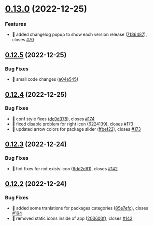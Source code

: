 # [0.13.0](https://github.com/oguzkaganeren/manjaro-starter/compare/v0.12.5...v0.13.0) (2022-12-25)


### Features

* 🎸 added changelog popup to show each version release ([7186487](https://github.com/oguzkaganeren/manjaro-starter/commit/7186487c2954a1ae58c710a1ed2d74da683406bb)), closes [#70](https://github.com/oguzkaganeren/manjaro-starter/issues/70)



## [0.12.5](https://github.com/oguzkaganeren/manjaro-starter/compare/v0.12.4...v0.12.5) (2022-12-25)


### Bug Fixes

* 🐛 small code changes ([a04e545](https://github.com/oguzkaganeren/manjaro-starter/commit/a04e545655f6830978aaa299b281979e2df0701e))



## [0.12.4](https://github.com/oguzkaganeren/manjaro-starter/compare/v0.12.3...v0.12.4) (2022-12-25)


### Bug Fixes

* 🐛 conf style fixes ([dc0d378](https://github.com/oguzkaganeren/manjaro-starter/commit/dc0d3783012a612c20851f467afd1d3b783d79c4)), closes [#174](https://github.com/oguzkaganeren/manjaro-starter/issues/174)
* 🐛 fixed disable problem for right icon ([6224139](https://github.com/oguzkaganeren/manjaro-starter/commit/6224139e22c7712e7c2134645da70be053a9f2e0)), closes [#173](https://github.com/oguzkaganeren/manjaro-starter/issues/173)
* 🐛 updated arrow colors for package slider ([ffbef22](https://github.com/oguzkaganeren/manjaro-starter/commit/ffbef2216bd7464af650c66425435de8935fd186)), closes [#173](https://github.com/oguzkaganeren/manjaro-starter/issues/173)



## [0.12.3](https://github.com/oguzkaganeren/manjaro-starter/compare/v0.12.2...v0.12.3) (2022-12-24)


### Bug Fixes

* 🐛 hot fixes for not exists icon ([6dd2d61](https://github.com/oguzkaganeren/manjaro-starter/commit/6dd2d61cb36c7bfcd5120306344052cd33b13ab9)), closes [#142](https://github.com/oguzkaganeren/manjaro-starter/issues/142)



## [0.12.2](https://github.com/oguzkaganeren/manjaro-starter/compare/v0.12.1...v0.12.2) (2022-12-24)


### Bug Fixes

* 🐛 added some tranlations for packages categories ([85e7efc](https://github.com/oguzkaganeren/manjaro-starter/commit/85e7efc1b9e1758eff04a65f5b0b5b03a292b25c)), closes [#164](https://github.com/oguzkaganeren/manjaro-starter/issues/164)
* 🐛 removed static icons inside of app ([203600f](https://github.com/oguzkaganeren/manjaro-starter/commit/203600f37386439f02e0d00ac7bcbf7be9831472)), closes [#142](https://github.com/oguzkaganeren/manjaro-starter/issues/142)



